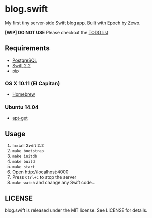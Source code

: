 # blog.swift

My first tiny server-side Swift blog app.
Built with [Epoch](https://github.com/Zewo/Epoch)
by [Zewo](https://github.com/Zewo).

__[WIP] DO NOT USE__
Please checkout the
[TODO list](https://github.com/NSNotFound/blog.swift/issues/3)



## Requirements

- [PostgreSQL](https://github.com/NSNotFound/blog.swift/blob/master/Postgres%20Installation.md)
- [Swift 2.2](https://swift.org/download/#apple-platforms)
- [pip](https://pip.pypa.io/en/stable/installing/#install-pip)

### OS X 10.11 (El Capitan)
- [Homebrew](http://brew.sh)

### Ubuntu 14.04
- [apt-get](https://help.ubuntu.com/community/AptGet/Howto)


## Usage

1. Install Swift 2.2
2. `make bootstrap`
3. `make initdb`
4. `make build`
5. `make start`
6. Open http://localhost:4000
7. Press `Ctrl+c` to stop the server
8. `make watch` and change any Swift code...



## LICENSE

blog.swift is released under the MIT license. See LICENSE for details.
